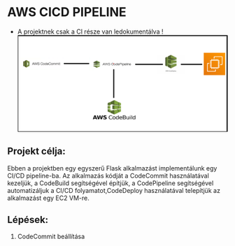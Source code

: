 # AWS CICD PIPELINE

- A projektnek csak a CI része van ledokumentálva
!
![Contribution guidelines for this project](https://github.com/Harii75/AWS_CICD/blob/main/AWS/K%C3%A9perny%C5%91k%C3%A9p%202023-10-12%20175448.png?raw=true)
## Projekt célja:
Ebben a projektben egy egyszerű Flask alkalmazást implementálunk egy CI/CD pipeline-ba. Az alkalmazás kódját a CodeCommit használatával kezeljük, a CodeBuild segítségével építjük, a CodePipeline segítségével automatizáljuk a CI/CD folyamatot,CodeDeploy használatával telepítjük az alkalmazást egy EC2 VM-re.

## Lépések:
1. CodeCommit beállítása
